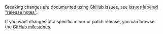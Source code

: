 Breaking changes are documented using GitHub issues, see [issues labeled "release notes"](https://github.com/hapijs/code/issues?q=is%3Aissue+label%3A%22release+notes%22).

If you want changes of a specific minor or patch release, you can browse the [GitHub milestones](https://github.com/hapijs/code/milestones?state=closed&direction=asc&sort=due_date).
